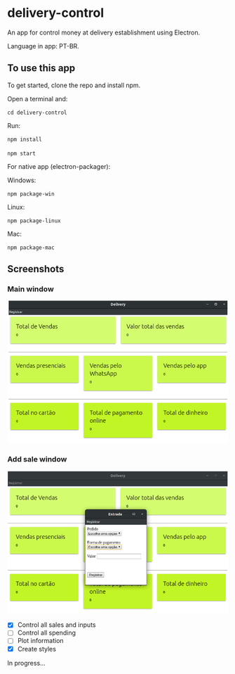 # delivery-control
An app for control money at delivery establishment using Electron.

Language in app: PT-BR.

## To use this app

To get started, clone the repo and install npm.

Open a terminal and:

```
cd delivery-control
```

Run:

```
npm install

npm start
```

For native app (electron-packager):

Windows:
```
npm package-win
```

Linux:
```
npm package-linux
```

Mac:
```
npm package-mac
```


## Screenshots

### Main window

![main-window](assets/main-window-print.png)


### Add sale window

![sale-window](assets/add-window-print.png)



- [X] Control all sales and inputs
- [ ] Control all spending
- [ ] Plot information
- [X] Create styles

In progress...